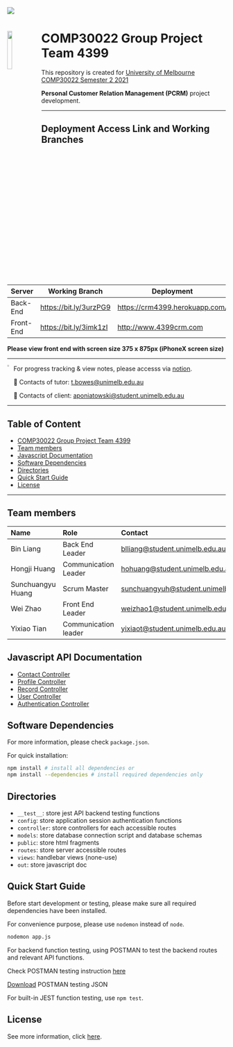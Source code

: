 <img src="https://images.unsplash.com/photo-1501776192086-602832fae6e6?ixid=MnwxMjA3fDB8MHxwaG90by1wYWdlfHx8fGVufDB8fHx8&ixlib=rb-1.2.1&auto=format&fit=crop&w=1350&q=80">

# <img src="https://cdn.freebiesupply.com/logos/large/2x/the-university-of-melbourne-logo-svg-vector.svg" width=15% align=left> COMP30022 Group Project Team 4399
This repository is created for [University of Melbourne](https://www.unimelb.edu.au) [COMP30022 Semester 2 2021](https://handbook.unimelb.edu.au/search) 

**Personal Customer Relation Management (PCRM)** project development.

---

## Deployment Access Link and Working Branches
| Server | Working Branch | Deployment |
| ---- | ---- | ---- |
| Back-End | https://bit.ly/3urzPG9 | https://crm4399.herokuapp.com/ |
| Front-End | https://bit.ly/3imk1zI | http://www.4399crm.com |

**Please view front end with screen size 375 x 875px (iPhoneX screen size)**

---

<img src="https://icons-for-free.com/iconfiles/png/512/notion-1324440204874385945.png" width=2.3% align="left"> For progress tracking & view notes, please accesss via [notion](https://www.notion.so/huangsunchuangyu/COMP30022-IT-Project-e0687c4d6a7b4ee18d164b25c9bc93d8).


📩 Contacts of tutor: t.bowes@unimelb.edu.au

📧 Contacts of client: aponiatowski@student.unimelb.edu.au

---


## Table of Content
<!-- [<img src="https://cdn.freebiesupply.com/logos/large/2x/the-university-of-melbourne-logo-svg-vector.svg" width=20% align=left> -->
  - [COMP30022 Group Project Team 4399](#-comp30022-group-project-team-4399)
  - [Team members](#team-members)
  - [Javascript Documentation](#javascript-documentation)
  - [Software Dependencies](#software-dependencies)
  - [Directories](#directories)
  - [Quick Start Guide](#quick-start-guide)
  - [License](#license)

---

## Team members
| Name | Role | Contact | 
| :---- | :---- | :---- | 
| Bin Liang| Back End Leader | blliang@student.unimelb.edu.au | 
| Hongji Huang | Communication Leader | hohuang@student.unimelb.edu.au |
| Sunchuangyu Huang | Scrum Master | sunchuangyuh@student.unimelb.edu |
| Wei Zhao | Front End Leader | weizhao1@student.unimelb.edu.au |
| Yixiao Tian | Communication leader | yixiaot@student.unimelb.edu.au |

## Javascript API Documentation
- [Contact Controller](https://crm4399.herokuapp.com/api/contactController)
- [Profile Controller](https://crm4399.herokuapp.com/api/profileController)
- [Record Controller](https://crm4399.herokuapp.com/api/recordController)
- [User Controller](https://crm4399.herokuapp.com/api/userController)
- [Authentication Controller](https://crm4399.herokuapp.com/api/emailAuth)

## Software Dependencies

For more information, please check `package.json`.

For quick installation:
```bash
npm install # install all dependencies or
npm install --dependencies # install required dependencies only
```

## Directories
- `__test__`: store jest API backend testing functions
- `config`: store application session authentication functions
- `controller`: store controllers for each accessible routes
- `models`: store database connection script and database schemas
- `public`: store html fragments
- `routes`: store server accessible routes
- `views`: handlebar views (none-use)
- `out`: store javascript doc

## Quick Start Guide
Before start development or testing, please make sure all required dependencies have been installed.

For convenience purpose, please use `nodemon` instead of `node`.
```bash
nodemon app.js
```

For backend function testing, using POSTMAN to test the backend routes and relevant API functions.

Check POSTMAN testing instruction [here](https://docs.google.com/document/d/1scp54-mT29K6mYz5KajW095xjlhTU-73p0TnbOa5hmU/edit#)

[Download](https://drive.google.com/file/d/1MN0yOcuoQaosnn4B1lC_HAvFVgCMHaV8/view?usp=sharing) POSTMAN testing JSON

For built-in JEST function testing, use `npm test`.



## License

See more information, click [here](https://github.com/Harrison-Huang666/COMP30022-49/blob/main/LICENSE).
